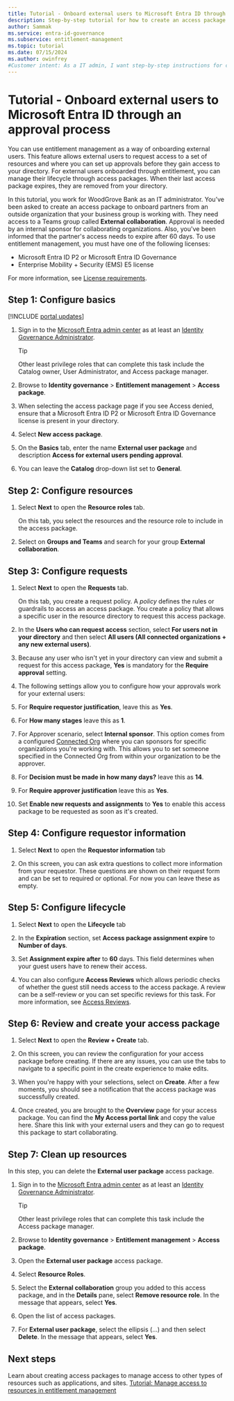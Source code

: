 ```yaml
---
title: Tutorial - Onboard external users to Microsoft Entra ID through an approval process
description: Step-by-step tutorial for how to create an access package for external users requiring approvals in entitlement management.
author: Sammak
ms.service: entra-id-governance
ms.subservice: entitlement-management
ms.topic: tutorial
ms.date: 07/15/2024
ms.author: owinfrey
#Customer intent: As a IT admin, I want step-by-step instructions for creating an access package for managing external users through approvals.
---
```

# Tutorial - Onboard external users to Microsoft Entra ID through an approval process

You can use entitlement management as a way of onboarding external users. This feature allows external users to request access to a set of resources and where you can set up approvals before they gain access to your directory. For external users onboarded through entitlement, you can manage their lifecycle through access packages. When their last access package expires, they are removed from your directory.

In this tutorial, you work for WoodGrove Bank as an IT administrator. You’ve been asked to create an access package to onboard partners from an outside organization that your business group is working with. They need access to a Teams group called **External collaboration**. 
Approval is needed by an internal sponsor for collaborating organizations. Also, you've been informed that the partner's access needs to expire after 60 days.
To use entitlement management, you must have one of the following licenses:

- Microsoft Entra ID P2 or Microsoft Entra ID Governance
- Enterprise Mobility + Security (EMS) E5 license

For more information, see [License requirements](entitlement-management-overview.md#license-requirements).

## Step 1: Configure basics

[!INCLUDE [portal updates](~/includes/portal-update.md)]

1. Sign in to the [Microsoft Entra admin center](https://entra.microsoft.com) as at least an [Identity Governance Administrator](~/identity/role-based-access-control/permissions-reference.md#identity-governance-administrator).
    > [!TIP]
    > Other least privilege roles that can complete this task include the Catalog owner, User Administrator, and Access package manager.
1. Browse to **Identity governance** > **Entitlement management** > **Access package**.

3. When selecting the access package page if you see Access denied, ensure that a Microsoft Entra ID P2 or Microsoft Entra ID Governance license is present in your directory.

4. Select **New access package**.

5. On the **Basics** tab, enter the name **External user package** and description **Access for external users pending approval**.

6. You can leave the **Catalog** drop-down list set to **General**.

## Step 2: Configure resources

1. Select **Next** to open the **Resource roles** tab.
 
   On this tab, you select the resources and the resource role to include in the access package.

2. Select on **Groups and Teams** and search for your group **External collaboration**.

## Step 3: Configure requests

1. Select **Next** to open the **Requests** tab.

   On this tab, you create a request policy. A *policy* defines the rules or guardrails to access an access package. You create a policy that allows a specific user in the resource directory to request this access package.

2. In the **Users who can request access** section, select **For users not in your directory** and then select **All users (All connected organizations + any new external users)**.

3. Because any user who isn't yet in your directory can view and submit a request for this access package, **Yes** is mandatory for the **Require approval** setting.

4. The following settings allow you to configure how your approvals work for your external users:

5. For **Require requestor justification**, leave this as **Yes**.

6. For **How many stages** leave this as **1**.

7. For Approver scenario, select **Internal sponsor**. This option comes from a configured [Connected Org](entitlement-management-organization.md) where you can sponsors for specific organizations you're working with. This allows you to set someone specified in the Connected Org from within your organization to be the approver. 

8. For **Decision must be made in how many days?** leave this as **14**.

9. For **Require approver justification** leave this as **Yes**.

10. Set **Enable new requests and assignments** to **Yes** to enable this access package to be requested as soon as it's created.

## Step 4: Configure requestor information

1. Select **Next** to open the **Requestor information** tab

2. On this screen, you can ask extra questions to collect more information from your requestor. These questions are shown on their request form and can be set to required or optional. For now you can leave these as empty.

## Step 5: Configure lifecycle

1. Select **Next** to open the **Lifecycle** tab

2. In the **Expiration** section, set **Access package assignment expire** to **Number of days**.

3. Set **Assignment expire after** to **60** days. This field determines when your guest users have to renew their access.

4. You can also configure **Access Reviews** which allows periodic checks of whether the guest still needs access to the access package. A review can be a self-review or you can set specific reviews for this task. For more information, see [Access Reviews](entitlement-management-access-reviews-create.md).

## Step 6: Review and create your access package

1. Select **Next** to open the **Review + Create** tab.

2. On this screen, you can review the configuration for your access package before creating. If there are any issues, you can use the tabs to navigate to a specific point in the create experience to make edits.

3. When you're happy with your selections, select on **Create**. After a few moments, you should see a notification that the access package was successfully created.

4. Once created, you are brought to the **Overview** page for your access package. You can find the **My Access portal link** and copy the value here. Share this link with your external users and they can go to request this package to start collaborating.

## Step 7: Clean up resources

In this step, you can delete the **External user package** access package.

1. Sign in to the [Microsoft Entra admin center](https://entra.microsoft.com) as at least an [Identity Governance Administrator](~/identity/role-based-access-control/permissions-reference.md#identity-governance-administrator).
    > [!TIP]
    > Other least privilege roles that can complete this task include the Access package manager.
1. Browse to **Identity governance** > **Entitlement management** > **Access package**.

4. Open the **External user package** access package. 

5. Select **Resource Roles**.

6. Select the **External collaboration** group you added to this access package, and in the **Details** pane, select **Remove resource role**. In the message that appears, select **Yes**.

7. Open the list of access packages.

8. For **External user package**, select the ellipsis (...) and then select **Delete**. In the message that appears, select **Yes**.

## Next steps

Learn about creating access packages to manage access to other types of resources such as applications, and sites. [Tutorial: Manage access to resources in entitlement management](./entitlement-management-access-package-first.md)
